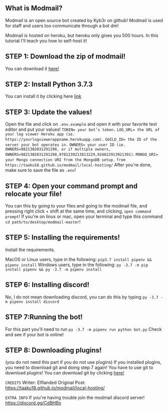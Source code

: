 ## What is Modmail?
Modmail is an open source bot created by Kyb3r on github!
Modmail is used for staff and users too communicate through a bot dm!

Modmail is hosted on heroku, but heroku only gives you 500 hours.
In this tutorial I'll teach you how to self-host it!

## STEP 1: Download the zip of modmail!
You can download it [here!](https://github.com/kyb3r/modmail/archive/master.zip)

## STEP 2: Install Python 3.7.3
You can install it by clicking here [link]( https://www.python.org/downloads) 

## STEP 3: Update the values!
Open the file and click on `.env.example` and open it with your favorite text editor and put your values!
``TOKEN= your bot’s token.``
``LOG_URL= the URL of your log viewer Heroku app (ie. https://yourlogviewerappname.herokuapp.com).``
``GUILD_ID= the ID of the server your bot operates in.``
``OWNERS= your user ID (ie. OWNERS=9821302031291298, or if multiple owners, OWNERS=9821302031291298,9781239213813229,924822913921391)``.
``MONGO_URI= your Mongo connection URI from the MongoDB setup.``
``from https://taaku18.github.io/modmail/local-hosting/`` After you're done, make sure to save the file as `.env`!

## STEP 4: Open your command prompt and relocate your file!
You can this by going to your files and going to the modmail file, and pressing right click + shift at the same time, and clicking, 
`open command prompt`! If you're on linux or mac, open your terminal and type this command ```cd path/to/desktop/modmail-master```!

## STEP 5: Installing the requirements!
Install the requirements.

MacOS or Linux users, type in the following:
```pip3.7 install pipenv && pipenv install```
Windows users, type in the following:
```py -3.7 -m pip install pipenv && py -3.7 -m pipenv install```

## STEP 6: Installing discord!
No, I do not mean downloading discord,
you can do this by typing ```py -3.7 -m pipenv install discord```

## STEP 7:Running the bot!
For this part you'll need to run ```py -3.7 -m pipenv run python bot.py```
Check and see if your bot is online!

## STEP 8: Downloading plugins!
(you do not need this part if you do not use plugins)
If you installed plugins, you need to download git and doing step 7 again!
You have to use git to download plugins! You can download git by clicking [here!](https://git-scm.com/)

```CREDITS```
Writer: Elflanded
Original Post: https://taaku18.github.io/modmail/local-hosting/

``EXTRA INFO``
If you're having trouble join the modmail discord server! https://discord.gg/CdBHBs

